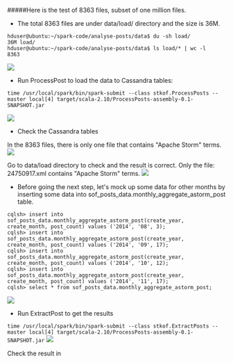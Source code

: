 #####Here is the test of 8363 files, subset of one million files. 

* The total 8363 files are under data/load/ directory and the size is 36M.
```
hduser@ubuntu:~/spark-code/analyse-posts/data$ du -sh load/
36M	load/
hduser@ubuntu:~/spark-code/analyse-posts/data$ ls load/* | wc -l
8363
```
![](https://cloud.githubusercontent.com/assets/13358534/8842331/bc6ff7a8-30c6-11e5-9ed9-ecf6dbc60aa4.png)

* Run ProcessPost to load the data to Cassandra tables:

`time /usr/local/spark/bin/spark-submit --class stkof.ProcessPosts --master local[4] target/scala-2.10/ProcessPosts-assembly-0.1-SNAPSHOT.jar`

![](https://cloud.githubusercontent.com/assets/13358534/8842423/14562f7c-30c8-11e5-8f00-a0a85c90e7ea.png)

* Check the Cassandra tables

In the 8363 files, there is only one file that contains "Apache Storm" terms. 
![](https://cloud.githubusercontent.com/assets/13358534/8842570/d04d1c6c-30c9-11e5-8d26-1aa9e68cc290.png)

Go to data/load directory to check and the result is correct. Only the file: 24750917.xml contains "Apache Storm" terms.
![](https://cloud.githubusercontent.com/assets/13358534/8842664/039af2d2-30cb-11e5-8697-61457998dc19.png)

* Before going the next step, let's mock up some data for other months by inserting some data into sof_posts_data.monthly_aggregate_astorm_post table. 
```
cqlsh> insert into sof_posts_data.monthly_aggregate_astorm_post(create_year, create_month, post_count) values ('2014', '08', 3);
cqlsh> insert into sof_posts_data.monthly_aggregate_astorm_post(create_year, create_month, post_count) values ('2014', '09', 17);
cqlsh> insert into sof_posts_data.monthly_aggregate_astorm_post(create_year, create_month, post_count) values ('2014', '10', 12);
cqlsh> insert into sof_posts_data.monthly_aggregate_astorm_post(create_year, create_month, post_count) values ('2014', '11', 17);
cqlsh> select * from sof_posts_data.monthly_aggregate_astorm_post;
```
![](https://cloud.githubusercontent.com/assets/13358534/8842749/1c3fa0a2-30cc-11e5-8d80-02bc362599d5.png)

* Run ExtractPost to get the results

`time /usr/local/spark/bin/spark-submit --class stkof.ExtractPosts --master local[4] target/scala-2.10/ProcessPosts-assembly-0.1-SNAPSHOT.jar`
![](https://cloud.githubusercontent.com/assets/13358534/8842813/295f7b4e-30cd-11e5-858e-d218654d2104.png)

Check the result in 

